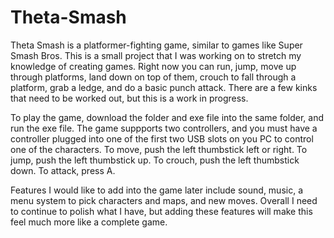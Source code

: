 # Theta-Smash

Theta Smash is a platformer-fighting game, similar to games like Super Smash Bros. This is a small project that I was working on to stretch my knowledge of creating games. Right now you can run, jump, move up through platforms, land down on top of them, crouch to fall through a platform, grab a ledge, and do a basic punch attack. There are a few kinks that need to be worked out, but this is a work in progress.

To play the game, download the folder and exe file into the same folder, and run the exe file. The game suppports two controllers, and you must have a controller plugged into one of the first two USB slots on you PC to control one of the characters. To move, push the left thumbstick left or right. To jump, push the left thumbstick up. To crouch, push the left thumbstick down. To attack, press A. 

Features I would like to add into the game later include sound, music, a menu system to pick characters and maps, and new moves. Overall I need to continue to polish what I have, but adding these features will make this feel much more like a complete game.
